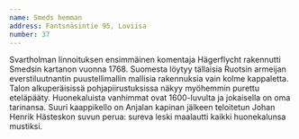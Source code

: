 ```yaml
---
name: Smeds hemman
address: Fantsnäsintie 95, Loviisa
number: 37
---
```

Svartholman linnoituksen ensimmäinen komentaja Hägerflycht rakennutti Smedsin kartanon vuonna 1768. Suomesta löytyy tällaisia Ruotsin armeijan everstiluutnantin puustellimallin mallisia rakennuksia vain kolme kappaletta. Talon alkuperäisissä pohjapiirustuksissa näkyy myöhemmin purettu eteläpääty. Huonekaluista vanhimmat ovat 1600-luvulta ja jokaisella on oma tarinansa. Suuri kaappikello on Anjalan kapinan jälkeen teloitetun Johan Henrik Hästeskon suvun perua: sureva leski maalautti kaikki huonekalunsa mustiksi. 
